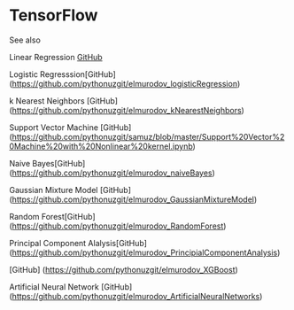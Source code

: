 # TensorFlow


See also

Linear Regression [GitHub](https://github.com/pythonuzgit/elmurodov_linearregression)

Logistic Regresssion[GitHub] (https://github.com/pythonuzgit/elmurodov_logisticRegression)

k Nearest Neighbors [GitHub] (https://github.com/pythonuzgit/elmurodov_kNearestNeighbors)

Support Vector Machine [GitHub] (https://github.com/pythonuzgit/samuz/blob/master/Support%20Vector%20Machine%20with%20Nonlinear%20kernel.ipynb)






Naive Bayes[GitHub] (https://github.com/pythonuzgit/elmurodov_naiveBayes)

Gaussian Mixture Model [GitHub] (https://github.com/pythonuzgit/elmurodov_GaussianMixtureModel)


Random Forest[GitHub] (https://github.com/pythonuzgit/elmurodov_RandomForest)

Principal Component Alalysis[GitHub] (https://github.com/pythonuzgit/elmurodov_PrincipialComponentAnalysis)

[GitHub] (https://github.com/pythonuzgit/elmurodov_XGBoost)

Artificial Neural Network [GitHub] (https://github.com/pythonuzgit/elmurodov_ArtificialNeuralNetworks)


